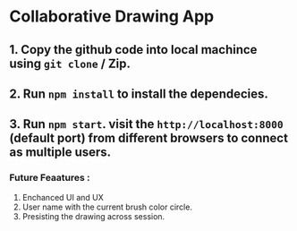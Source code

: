 # Collaborative Drawing App

## 1. Copy the github code into local machince using `git clone` / Zip.

## 2. Run `npm install` to install the dependecies.

## 3. Run `npm start`. visit the `http://localhost:8000` (default port) from different browsers to connect as multiple users.

### Future Feaatures :

1. Enchanced UI and UX
2. User name with the current brush color circle.
3. Presisting the drawing across session.
